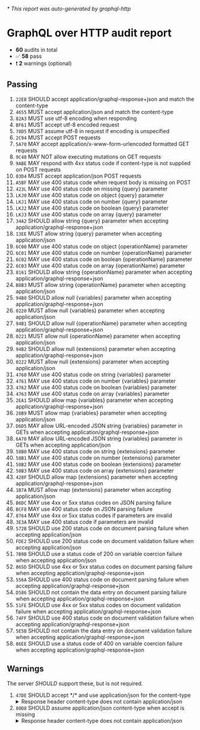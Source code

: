 <i>* This report was auto-generated by graphql-http</i>

<h1>GraphQL over HTTP audit report</h1>

<ul>
<li><b>60</b> audits in total</li>
<li><span style="font-family: monospace">✅</span> <b>58</b> pass</li>
<li><span style="font-family: monospace">❗️</span> <b>2</b> warnings (optional)</li>
</ul>

<h2>Passing</h2>
<ol>
<li><code>22EB</code> SHOULD accept application/graphql-response+json and match the content-type</li>
<li><code>4655</code> MUST accept application/json and match the content-type</li>
<li><code>82A3</code> MUST use utf-8 encoding when responding</li>
<li><code>BF61</code> MUST accept utf-8 encoded request</li>
<li><code>78D5</code> MUST assume utf-8 in request if encoding is unspecified</li>
<li><code>2C94</code> MUST accept POST requests</li>
<li><code>5A70</code> MAY accept application/x-www-form-urlencoded formatted GET requests</li>
<li><code>9C48</code> MAY NOT allow executing mutations on GET requests</li>
<li><code>9ABE</code> MAY respond with 4xx status code if content-type is not supplied on POST requests</li>
<li><code>03D4</code> MUST accept application/json POST requests</li>
<li><code>A5BF</code> MAY use 400 status code when request body is missing on POST</li>
<li><code>423L</code> MAY use 400 status code on missing {query} parameter</li>
<li><code>LKJ0</code> MAY use 400 status code on object {query} parameter</li>
<li><code>LKJ1</code> MAY use 400 status code on number {query} parameter</li>
<li><code>LKJ2</code> MAY use 400 status code on boolean {query} parameter</li>
<li><code>LKJ3</code> MAY use 400 status code on array {query} parameter</li>
<li><code>34A2</code> SHOULD allow string {query} parameter when accepting application/graphql-response+json</li>
<li><code>13EE</code> MUST allow string {query} parameter when accepting application/json</li>
<li><code>6C00</code> MAY use 400 status code on object {operationName} parameter</li>
<li><code>6C01</code> MAY use 400 status code on number {operationName} parameter</li>
<li><code>6C02</code> MAY use 400 status code on boolean {operationName} parameter</li>
<li><code>6C03</code> MAY use 400 status code on array {operationName} parameter</li>
<li><code>8161</code> SHOULD allow string {operationName} parameter when accepting application/graphql-response+json</li>
<li><code>B8B3</code> MUST allow string {operationName} parameter when accepting application/json</li>
<li><code>94B0</code> SHOULD allow null {variables} parameter when accepting application/graphql-response+json</li>
<li><code>0220</code> MUST allow null {variables} parameter when accepting application/json</li>
<li><code>94B1</code> SHOULD allow null {operationName} parameter when accepting application/graphql-response+json</li>
<li><code>0221</code> MUST allow null {operationName} parameter when accepting application/json</li>
<li><code>94B2</code> SHOULD allow null {extensions} parameter when accepting application/graphql-response+json</li>
<li><code>0222</code> MUST allow null {extensions} parameter when accepting application/json</li>
<li><code>4760</code> MAY use 400 status code on string {variables} parameter</li>
<li><code>4761</code> MAY use 400 status code on number {variables} parameter</li>
<li><code>4762</code> MAY use 400 status code on boolean {variables} parameter</li>
<li><code>4763</code> MAY use 400 status code on array {variables} parameter</li>
<li><code>2EA1</code> SHOULD allow map {variables} parameter when accepting application/graphql-response+json</li>
<li><code>28B9</code> MUST allow map {variables} parameter when accepting application/json</li>
<li><code>D6D5</code> MAY allow URL-encoded JSON string {variables} parameter in GETs when accepting application/graphql-response+json</li>
<li><code>6A70</code> MAY allow URL-encoded JSON string {variables} parameter in GETs when accepting application/json</li>
<li><code>58B0</code> MAY use 400 status code on string {extensions} parameter</li>
<li><code>58B1</code> MAY use 400 status code on number {extensions} parameter</li>
<li><code>58B2</code> MAY use 400 status code on boolean {extensions} parameter</li>
<li><code>58B3</code> MAY use 400 status code on array {extensions} parameter</li>
<li><code>428F</code> SHOULD allow map {extensions} parameter when accepting application/graphql-response+json</li>
<li><code>1B7A</code> MUST allow map {extensions} parameter when accepting application/json</li>
<li><code>B6DC</code> MAY use 4xx or 5xx status codes on JSON parsing failure</li>
<li><code>BCF8</code> MAY use 400 status code on JSON parsing failure</li>
<li><code>8764</code> MAY use 4xx or 5xx status codes if parameters are invalid</li>
<li><code>3E3A</code> MAY use 400 status code if parameters are invalid</li>
<li><code>572B</code> SHOULD use 200 status code on document parsing failure when accepting application/json</li>
<li><code>FDE2</code> SHOULD use 200 status code on document validation failure when accepting application/json</li>
<li><code>7B9B</code> SHOULD use a status code of 200 on variable coercion failure when accepting application/json</li>
<li><code>865D</code> SHOULD use 4xx or 5xx status codes on document parsing failure when accepting application/graphql-response+json</li>
<li><code>556A</code> SHOULD use 400 status code on document parsing failure when accepting application/graphql-response+json</li>
<li><code>D586</code> SHOULD not contain the data entry on document parsing failure when accepting application/graphql-response+json</li>
<li><code>51FE</code> SHOULD use 4xx or 5xx status codes on document validation failure when accepting application/graphql-response+json</li>
<li><code>74FF</code> SHOULD use 400 status code on document validation failure when accepting application/graphql-response+json</li>
<li><code>5E5B</code> SHOULD not contain the data entry on document validation failure when accepting application/graphql-response+json</li>
<li><code>86EE</code> SHOULD use a status code of 400 on variable coercion failure when accepting application/graphql-response+json</li>
</ol>

<h2>Warnings</h2>
The server <i>SHOULD</i> support these, but is not required.
<ol>
<li><code>47DE</code> SHOULD accept */* and use application/json for the content-type
<details>
<summary>Response header content-type does not contain application/json</summary>
<pre><code class="lang-json">{
  "statusText": "OK",
  "status": 200,
  "headers": {
    "transfer-encoding": "chunked",
    "server": "Kestrel",
    "date": "<timestamp>",
    "content-type": "application/graphql-response+json; charset=utf-8"
  },
  "body": {
    "data": {
      "__typename": "Query"
    }
  }
}
</code></pre>
</details>
</li>
<li><code>80D8</code> SHOULD assume application/json content-type when accept is missing
<details>
<summary>Response header content-type does not contain application/json</summary>
<pre><code class="lang-json">{
  "statusText": "OK",
  "status": 200,
  "headers": {
    "transfer-encoding": "chunked",
    "server": "Kestrel",
    "date": "<timestamp>",
    "content-type": "application/graphql-response+json; charset=utf-8"
  },
  "body": {
    "data": {
      "__typename": "Query"
    }
  }
}
</code></pre>
</details>
</li>
</ol>

